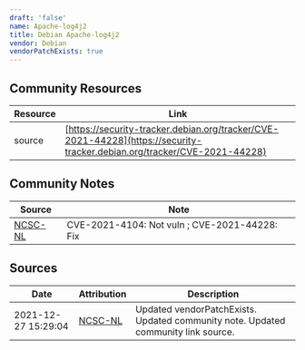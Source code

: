 ```yaml
---
draft: 'false'
name: Apache-log4j2
title: Debian Apache-log4j2
vendor: Debian
vendorPatchExists: true
---
```



## Community Resources
| Resource | Link |
| --- | --- |
| source | [https://security-tracker.debian.org/tracker/CVE-2021-44228](https://security-tracker.debian.org/tracker/CVE-2021-44228) |

## Community Notes
| Source | Note |
| --- | --- |
| [NCSC-NL](https://github.com/NCSC-NL/log4shell/blob/main/software/README.md) | CVE-2021-4104: Not vuln ; CVE-2021-44228: Fix </ul> |

## Sources
| Date | Attribution | Description |
| --- | --- | --- |
| 2021-12-27 15:29:04 | [NCSC-NL](https://github.com/NCSC-NL/log4shell/blob/main/software/README.md) | Updated vendorPatchExists. Updated community note. Updated community link source.  |
